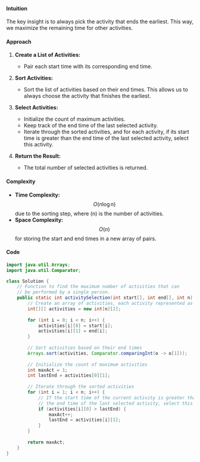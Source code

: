 
#### **Intuition**
The key insight is to always pick the activity that ends the earliest. This way, we maximize the remaining time for other activities.

#### **Approach**
1. **Create a List of Activities:**
   - Pair each start time with its corresponding end time.

2. **Sort Activities:**
   - Sort the list of activities based on their end times. This allows us to always choose the activity that finishes the earliest.

3. **Select Activities:**
   - Initialize the count of maximum activities.
   - Keep track of the end time of the last selected activity.
   - Iterate through the sorted activities, and for each activity, if its start time is greater than the end time of the last selected activity, select this activity.

4. **Return the Result:**
   - The total number of selected activities is returned.

#### **Complexity**
- **Time Complexity:** $$O(n \log n)$$ due to the sorting step, where \(n\) is the number of activities.
- **Space Complexity:** $$O(n)$$ for storing the start and end times in a new array of pairs.

#### **Code**
```java
import java.util.Arrays;
import java.util.Comparator;

class Solution {
    // Function to find the maximum number of activities that can
    // be performed by a single person.
    public static int activitySelection(int start[], int end[], int n) {
        // Create an array of activities, each activity represented as [start, end]
        int[][] activities = new int[n][2];
        
        for (int i = 0; i < n; i++) {
            activities[i][0] = start[i];
            activities[i][1] = end[i];
        }
        
        // Sort activities based on their end times
        Arrays.sort(activities, Comparator.comparingInt(o -> o[1]));
        
        // Initialize the count of maximum activities
        int maxAct = 1;
        int lastEnd = activities[0][1];
        
        // Iterate through the sorted activities
        for (int i = 1; i < n; i++) {
            // If the start time of the current activity is greater than
            // the end time of the last selected activity, select this activity
            if (activities[i][0] > lastEnd) {
                maxAct++;
                lastEnd = activities[i][1];
            }
        }
        
        return maxAct;
    }
}
```

